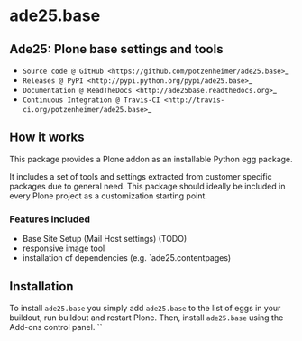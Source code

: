 # ade25.base

## Ade25: Plone base settings and tools

* `Source code @ GitHub <https://github.com/potzenheimer/ade25.base>`_
* `Releases @ PyPI <http://pypi.python.org/pypi/ade25.base>`_
* `Documentation @ ReadTheDocs <http://ade25base.readthedocs.org>`_
* `Continuous Integration @ Travis-CI <http://travis-ci.org/potzenheimer/ade25.base>`_

## How it works

This package provides a Plone addon as an installable Python egg package.

It includes a set of tools and settings extracted from customer specific
packages due to general need. This package should ideally be included in every
Plone project as a customization starting point.

### Features included

* Base Site Setup (Mail Host settings) (TODO)
* responsive image tool
* installation of dependencies (e.g. `ade25.contentpages)

## Installation

To install `ade25.base` you simply add ``ade25.base``
to the list of eggs in your buildout, run buildout and restart Plone.
Then, install `ade25.base` using the Add-ons control panel.
``